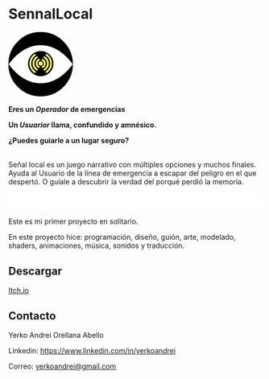 # SennalLocal
<img src="https://github.com/YerkoAndrei/SennalLocal/blob/main/Assets/Texturas/%C3%8Dcono.png" height="128" width="128">

<b>Eres un <i>Operador</i> de emergencias</b>

<b>Un <i>Usuarior</i> llama, confundido y amnésico.</b>

<b>¿Puedes guiarle a un lugar seguro?</b>
<br>
<br>

Señal local es un juego narrativo con múltiples opciones y muchos finales. Ayuda al Usuario de la línea de emergencia a escapar del peligro en el que despertó. O guíale a descubrir la verdad del porqué perdió la memoria.
<br>

<img src="https://github.com/YerkoAndrei/SennalLocal/blob/main/Assets/Texturas/Deco.png" width="512">
<br>

Este es mi primer proyecto en solitario.

En este proyecto hice: programación, diseño, guión, arte, modelado, shaders, animaciones, música, sonidos y traducción.

## Descargar
<a href="https://yerkoandrei.itch.io/local-signal">Itch.io</a>

## Contacto
Yerko Andrei Orellana Abello

Linkedin: https://www.linkedin.com/in/yerkoandrei

Correo:  yerkoandrei@gmail.com
